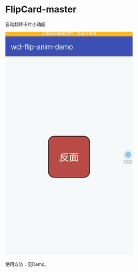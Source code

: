 # FlipCard-master
自动翻转卡片小动画

![image](https://github.com/mengcuiguang/FlipCard-master/blob/master/test.gif )  

使用方法：见Demo。

